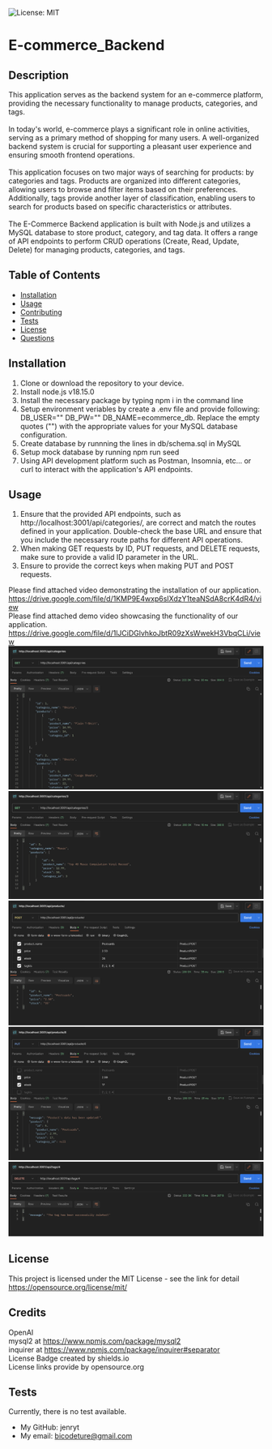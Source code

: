 ![License: MIT](https://img.shields.io/badge/license-MIT-purple)

# E-commerce_Backend

## Description

This application serves as the backend system for an e-commerce platform, providing the necessary functionality to manage products, categories, and tags.<br><br>
In today's world, e-commerce plays a significant role in online activities, serving as a primary method of shopping for many users. A well-organized backend system is crucial for supporting a pleasant user experience and ensuring smooth frontend operations.<br><br>
This application focuses on two major ways of searching for products: by categories and tags. Products are organized into different categories, allowing users to browse and filter items based on their preferences. Additionally, tags provide another layer of classification, enabling users to search for products based on specific characteristics or attributes.<br><br>
The E-Commerce Backend application is built with Node.js and utilizes a MySQL database to store product, category, and tag data. It offers a range of API endpoints to perform CRUD operations (Create, Read, Update, Delete) for managing products, categories, and tags.<br>

## Table of Contents

- [Installation](#installation)
- [Usage](#usage)
- [Contributing](#contributing)
- [Tests](#tests)
- [License](#license)
- [Questions](#questions)

## Installation

1. Clone or download the repository to your device.
2. Install node.js v18.15.0
3. Install the necessary package by typing npm i in the command line
4. Setup environment veriables by create a .env file and provide following: DB_USER="" DB_PW="" DB_NAME=ecommerce_db. Replace the empty quotes ("") with the appropriate values for your MySQL database configuration.
5. Create database by runnning the lines in db/schema.sql in MySQL
6. Setup mock database by running npm run seed
7. Using API development platform such as Postman, Insomnia, etc... or curl to interact with the application's API endpoints.

## Usage

1. Ensure that the provided API endpoints, such as http://localhost:3001/api/categories/, are correct and match the routes defined in your application. Double-check the base URL and ensure that you include the necessary route paths for different API operations.
2. When making GET requests by ID, PUT requests, and DELETE requests, make sure to provide a valid ID parameter in the URL.
3. Ensure to provide the correct keys when making PUT and POST requests.

Please find attached video demonstrating the installation of our application.<br>
https://drive.google.com/file/d/1KMP9E4wxp6sIXdzY1teaNSdA8crK4dR4/view <br>
Please find attached demo video showcasing the functionality of our application.<br>
https://drive.google.com/file/d/1lJCiDGlvhkoJbtR09zXsWwekH3VbqCLi/view <br>
![application demo image Categories GET all](./assets/images/categoriesGET_all.png)
![application demo image Categories GET by id](./assets/images/categoriesGET_byID.png)
![application demo image Products POST](./assets/images/productsPOST.png)
![application demo image Products PUT](./assets/images/productsPUT.png)
![application demo image Tags DELETE](./assets/images/tagsDELETE.png)

## License

This project is licensed under the MIT License - see the link for detail
https://opensource.org/license/mit/

## Credits

OpenAI<br>
mysql2 at https://www.npmjs.com/package/mysql2<br>
inquirer at https://www.npmjs.com/package/inquirer#separator<br>
License Badge created by shields.io<br>
License links provide by opensource.org<br>

## Tests

Currently, there is no test available.

- My GitHub: jenryt
- My email: bicodeture@gmail.com
